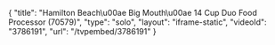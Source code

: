 {
    "title": "Hamilton Beach\u00ae Big Mouth\u00ae 14 Cup Duo Food Processor (70579)",
    "type": "solo",
    "layout": "iframe-static",
    "videoId": "3786191",
    "url": "\/tvpembed\/3786191"
}